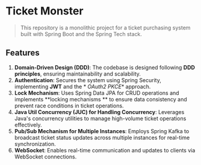 # Ticket Monster

> This repository is a monolithic project for a ticket purchasing system built with Spring Boot and
> the Spring Tech stack.

## Features

1. **Domain-Driven Design (DDD)**: The codebase is designed following **DDD principles**, ensuring
   maintainability and scalability.
2. **Authentication**: Secures the system using Spring Security, implementing **JWT** and the *
   *OAuth2 PKCE** approach.
3. **Lock Mechanism**: Uses Spring Data JPA for CRUD operations and implements **locking mechanisms
   ** to ensure data consistency and prevent race conditions in ticket operations.
4. **Java Util Concurrency (JUC) for Handling Concurrency**: Leverages Java's concurrency utilities
   to manage high-volume ticket operations effectively.
5. **Pub/Sub Mechanism for Multiple Instances**: Employs Spring Kafka to broadcast ticket status
   updates across multiple instances for real-time synchronization.
6. **WebSocket**: Enables real-time communication and updates to clients via WebSocket connections.
